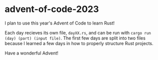 # advent-of-code-2023

I plan to use this year's Advent of Code to learn Rust!

Each day recieves its own file, `dayXX.rs`, and can be run with `cargo run (day) (part) (input file)`. The first few days are split into two files because I learned a few days in how to properly structure Rust projects.

Have a wonderful Advent!
